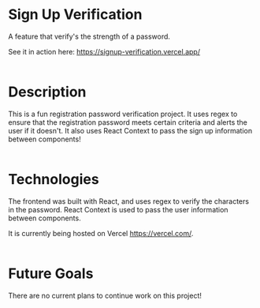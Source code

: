 # Sign Up Verification

A feature that verify's the strength of a password.

See it in action here: https://signup-verification.vercel.app/
&nbsp;  
&nbsp;

# Description

This is a fun registration password verification project. It uses regex to ensure that the registration password meets certain criteria and alerts the user if it doesn't. It also uses React Context to pass the sign up information between components!
&nbsp;  
&nbsp;

# Technologies

The frontend was built with React, and uses regex to verify the characters in the password. React Context is used to pass the user information between components.

It is currently being hosted on Vercel https://vercel.com/.
&nbsp;  
&nbsp;

# Future Goals

There are no current plans to continue work on this project!

